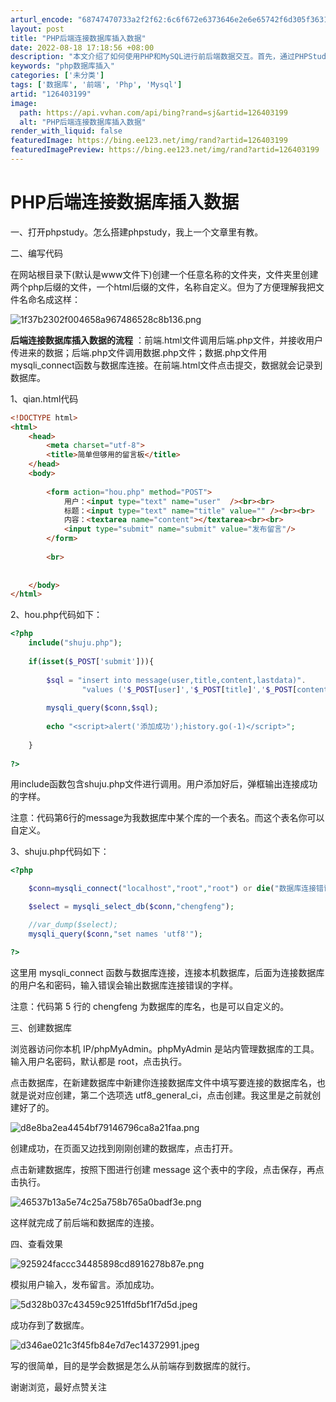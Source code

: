 ```yaml
---
arturl_encode: "68747470733a2f2f62:6c6f672e6373646e2e6e65742f6d305f36313336383039382f:61727469636c652f64657461696c732f313236343033313939"
layout: post
title: "PHP后端连接数据库插入数据"
date: 2022-08-18 17:18:56 +08:00
description: "本文介绍了如何使用PHP和MySQL进行前后端数据交互。首先，通过PHPStudy搭建环境，创建HT"
keywords: "php数据库插入"
categories: ['未分类']
tags: ['数据库', '前端', 'Php', 'Mysql']
artid: "126403199"
image:
  path: https://api.vvhan.com/api/bing?rand=sj&artid=126403199
  alt: "PHP后端连接数据库插入数据"
render_with_liquid: false
featuredImage: https://bing.ee123.net/img/rand?artid=126403199
featuredImagePreview: https://bing.ee123.net/img/rand?artid=126403199
---
```


# PHP后端连接数据库插入数据

一、打开phpstudy。怎么搭建phpstudy，我上一个文章里有教。

二、编写代码

在网站根目录下(默认是www文件下)创建一个任意名称的文件夹，文件夹里创建两个php后缀的文件，一个html后缀的文件，名称自定义。但为了方便理解我把文件名命名成这样：

![1f37b2302f004658a967486528c8b136.png](https://i-blog.csdnimg.cn/blog_migrate/fa8e2252c0cd58feeda1f880c24777b6.png)

**后端连接数据库插入数据的流程**
：前端.html文件调用后端.php文件，并接收用户传进来的数据；后端.php文件调用数据.php文件；数据.php文件用mysqli_connect函数与数据库连接。在前端.html文件点击提交，数据就会记录到数据库。

1、qian.html代码

```html
<!DOCTYPE html>
<html>
	<head>
		<meta charset="utf-8">
		<title>简单但够用的留言板</title>
	</head>
	<body>
		
		<form action="hou.php" method="POST">
			用户：<input type="text" name="user"  /><br><br>
			标题：<input type="text" name="title" value="" /><br><br>
			内容：<textarea name="content"></textarea><br><br>
			<input type="submit" name="submit" value="发布留言"/>
		</form>
		
		<br>
		
		
	</body>
</html>
```

2、hou.php代码如下：

```php
<?php
	include("shuju.php");
	
	if(isset($_POST['submit'])){
		
		$sql = "insert into message(user,title,content,lastdata)".
				"values ('$_POST[user]','$_POST[title]','$_POST[content]',now())";
		
		mysqli_query($conn,$sql);
		
		echo "<script>alert('添加成功');history.go(-1)</script>";
		
	}
	
?>
```

用include函数包含shuju.php文件进行调用。用户添加好后，弹框输出连接成功的字样。

注意：代码第6行的message为我数据库中某个库的一个表名。而这个表名你可以自定义。

3、shuju.php代码如下：

```php
<?php

    $conn=mysqli_connect("localhost","root","root") or die("数据库连接错误");

    $select = mysqli_select_db($conn,"chengfeng");

    //var_dump($select);
    mysqli_query($conn,"set names 'utf8'");

?>
```

这里用 mysqli_connect 函数与数据库连接，连接本机数据库，后面为连接数据库的用户名和密码，输入错误会输出数据库连接错误的字样。

注意：代码第 5 行的 chengfeng 为数据库的库名，也是可以自定义的。

三、创建数据库

浏览器访问你本机 IP/phpMyAdmin。phpMyAdmin 是站内管理数据库的工具。输入用户名密码，默认都是 root，点击执行。

点击数据库，在新建数据库中新建你连接数据库文件中填写要连接的数据库名，也就是说对应创建，第二个选项选 utf8_general_ci，点击创建。我这里是之前就创建好了的。

![d8e8ba2ea4454bf79146796ca8a21faa.png](https://i-blog.csdnimg.cn/blog_migrate/6461861ba41cb183c002f72a0b49c8dd.png)

创建成功，在页面又边找到刚刚创建的数据库，点击打开。

点击新建数据库，按照下图进行创建 message 这个表中的字段，点击保存，再点击执行。

![46537b13a5e74c25a758b765a0badf3e.png](https://i-blog.csdnimg.cn/blog_migrate/1f11595a35fdfda514e7ae5df28db8e0.png)

这样就完成了前后端和数据库的连接。

四、查看效果

![925924faccc34485898cd8916278b87e.png](https://i-blog.csdnimg.cn/blog_migrate/2fbc8c3c2279b3e1b82fe443f2236d31.png)

模拟用户输入，发布留言。添加成功。

![5d328b037c43459c9251ffd5bf1f7d5d.jpeg](https://i-blog.csdnimg.cn/blog_migrate/85db96cdad7d77bebe34cc414cc77029.jpeg)

成功存到了数据库。

![d346ae021c3f45fb84e7d7ec14372991.jpeg](https://i-blog.csdnimg.cn/blog_migrate/d0b4f1eb5db40116cf7ee82e001c91c5.jpeg)

写的很简单，目的是学会数据是怎么从前端存到数据库的就行。

谢谢浏览，最好点赞关注